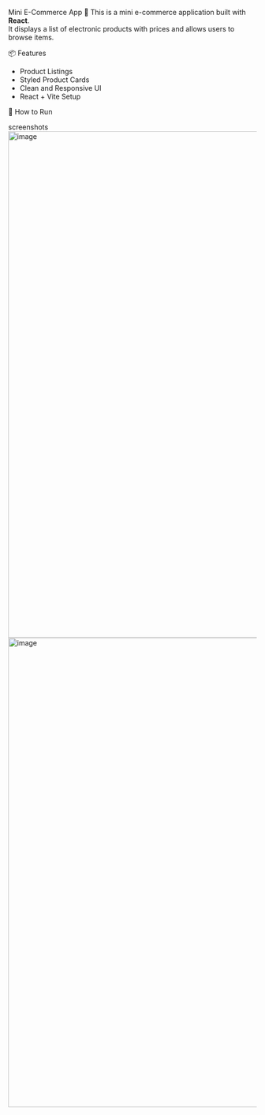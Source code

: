  Mini E-Commerce App 🛒
This is a mini e-commerce application built with **React**.  
It displays a list of electronic products with prices and allows users to browse items.

📦 Features
- Product Listings
- Styled Product Cards
- Clean and Responsive UI
- React + Vite Setup

🚀 How to Run

screenshots 
<img width="1908" height="1027" alt="image" src="https://github.com/user-attachments/assets/e034170d-a8f8-4a34-b107-e36fbf5a6a56" />
<img width="1919" height="952" alt="image" src="https://github.com/user-attachments/assets/0892c56d-80e8-4d0b-bb49-05dd95685cd1" />


